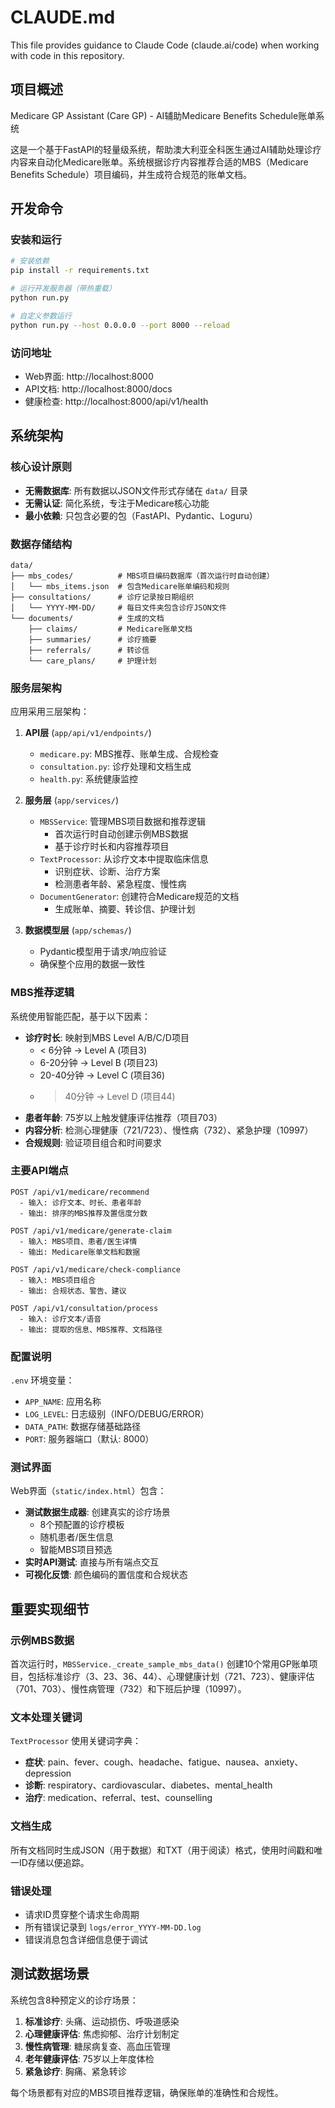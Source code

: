 # CLAUDE.md

This file provides guidance to Claude Code (claude.ai/code) when working with code in this repository.

## 项目概述

Medicare GP Assistant (Care GP) - AI辅助Medicare Benefits Schedule账单系统

这是一个基于FastAPI的轻量级系统，帮助澳大利亚全科医生通过AI辅助处理诊疗内容来自动化Medicare账单。系统根据诊疗内容推荐合适的MBS（Medicare Benefits Schedule）项目编码，并生成符合规范的账单文档。

## 开发命令

### 安装和运行
```bash
# 安装依赖
pip install -r requirements.txt

# 运行开发服务器（带热重载）
python run.py

# 自定义参数运行
python run.py --host 0.0.0.0 --port 8000 --reload
```

### 访问地址
- Web界面: http://localhost:8000
- API文档: http://localhost:8000/docs
- 健康检查: http://localhost:8000/api/v1/health

## 系统架构

### 核心设计原则
- **无需数据库**: 所有数据以JSON文件形式存储在 `data/` 目录
- **无需认证**: 简化系统，专注于Medicare核心功能
- **最小依赖**: 只包含必要的包（FastAPI、Pydantic、Loguru）

### 数据存储结构
```
data/
├── mbs_codes/          # MBS项目编码数据库（首次运行时自动创建）
│   └── mbs_items.json  # 包含Medicare账单编码和规则
├── consultations/      # 诊疗记录按日期组织
│   └── YYYY-MM-DD/     # 每日文件夹包含诊疗JSON文件
└── documents/          # 生成的文档
    ├── claims/         # Medicare账单文档
    ├── summaries/      # 诊疗摘要
    ├── referrals/      # 转诊信
    └── care_plans/     # 护理计划
```

### 服务层架构

应用采用三层架构：

1. **API层** (`app/api/v1/endpoints/`)
   - `medicare.py`: MBS推荐、账单生成、合规检查
   - `consultation.py`: 诊疗处理和文档生成
   - `health.py`: 系统健康监控

2. **服务层** (`app/services/`)
   - `MBSService`: 管理MBS项目数据和推荐逻辑
     - 首次运行时自动创建示例MBS数据
     - 基于诊疗时长和内容推荐项目
   - `TextProcessor`: 从诊疗文本中提取临床信息
     - 识别症状、诊断、治疗方案
     - 检测患者年龄、紧急程度、慢性病
   - `DocumentGenerator`: 创建符合Medicare规范的文档
     - 生成账单、摘要、转诊信、护理计划

3. **数据模型层** (`app/schemas/`)
   - Pydantic模型用于请求/响应验证
   - 确保整个应用的数据一致性

### MBS推荐逻辑

系统使用智能匹配，基于以下因素：
- **诊疗时长**: 映射到MBS Level A/B/C/D项目
  - < 6分钟 → Level A (项目3)
  - 6-20分钟 → Level B (项目23)
  - 20-40分钟 → Level C (项目36)
  - > 40分钟 → Level D (项目44)
- **患者年龄**: 75岁以上触发健康评估推荐（项目703）
- **内容分析**: 检测心理健康（721/723）、慢性病（732）、紧急护理（10997）
- **合规规则**: 验证项目组合和时间要求

### 主要API端点

```
POST /api/v1/medicare/recommend
  - 输入: 诊疗文本、时长、患者年龄
  - 输出: 排序的MBS推荐及置信度分数

POST /api/v1/medicare/generate-claim
  - 输入: MBS项目、患者/医生详情
  - 输出: Medicare账单文档和数据

POST /api/v1/medicare/check-compliance
  - 输入: MBS项目组合
  - 输出: 合规状态、警告、建议

POST /api/v1/consultation/process
  - 输入: 诊疗文本/语音
  - 输出: 提取的信息、MBS推荐、文档路径
```

### 配置说明

`.env` 环境变量：
- `APP_NAME`: 应用名称
- `LOG_LEVEL`: 日志级别（INFO/DEBUG/ERROR）
- `DATA_PATH`: 数据存储基础路径
- `PORT`: 服务器端口（默认: 8000）

### 测试界面

Web界面（`static/index.html`）包含：
- **测试数据生成器**: 创建真实的诊疗场景
  - 8个预配置的诊疗模板
  - 随机患者/医生信息
  - 智能MBS项目预选
- **实时API测试**: 直接与所有端点交互
- **可视化反馈**: 颜色编码的置信度和合规状态

## 重要实现细节

### 示例MBS数据
首次运行时，`MBSService._create_sample_mbs_data()` 创建10个常用GP账单项目，包括标准诊疗（3、23、36、44）、心理健康计划（721、723）、健康评估（701、703）、慢性病管理（732）和下班后护理（10997）。

### 文本处理关键词
`TextProcessor` 使用关键词字典：
- **症状**: pain、fever、cough、headache、fatigue、nausea、anxiety、depression
- **诊断**: respiratory、cardiovascular、diabetes、mental_health
- **治疗**: medication、referral、test、counselling

### 文档生成
所有文档同时生成JSON（用于数据）和TXT（用于阅读）格式，使用时间戳和唯一ID存储以便追踪。

### 错误处理
- 请求ID贯穿整个请求生命周期
- 所有错误记录到 `logs/error_YYYY-MM-DD.log`
- 错误消息包含详细信息便于调试

## 测试数据场景

系统包含8种预定义的诊疗场景：
1. **标准诊疗**: 头痛、运动损伤、呼吸道感染
2. **心理健康评估**: 焦虑抑郁、治疗计划制定
3. **慢性病管理**: 糖尿病复查、高血压管理
4. **老年健康评估**: 75岁以上年度体检
5. **紧急诊疗**: 胸痛、紧急转诊

每个场景都有对应的MBS项目推荐逻辑，确保账单的准确性和合规性。